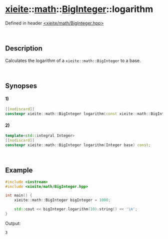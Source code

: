 # [xieite](../../xieite.md)\:\:[math](../../math.md)\:\:[BigInteger](../BigInteger.md)\:\:logarithm
Defined in header [<xieite/math/BigInteger.hpp>](../../../include/xieite/math/BigInteger.hpp)

&nbsp;

## Description
Calculates the logarithm of a `xieite::math::BigInteger` to a base.

&nbsp;

## Synopses
#### 1)
```cpp
[[nodiscard]]
constexpr xieite::math::BigInteger logarithm(const xieite::math::BigInteger& base) const;
```
#### 2)
```cpp
template<std::integral Integer>
[[nodiscard]]
constexpr xieite::math::BigInteger logarithm(Integer base) const;
```

&nbsp;

## Example
```cpp
#include <iostream>
#include <xieite/math/BigInteger.hpp>

int main() {
    xieite::math::BigInteger bigInteger = 1000;

    std::cout << bigInteger.logarithm(10).string() << '\n';
}
```
Output:
```
3
```
